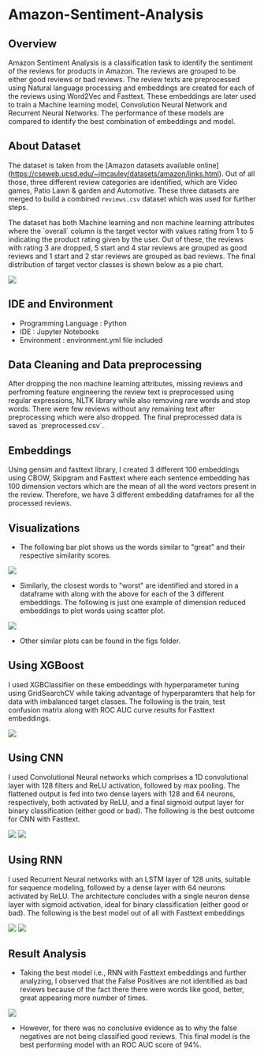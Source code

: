 # Amazon-Sentiment-Analysis

## Overview

<p>Amazon Sentiment Analysis is a classification task to identify the sentiment of the reviews for products in Amazon. The reviews are grouped to be either good reviews or bad reviews. The review texts are preprocessed using Natural language processing and embeddings are created for each of the reviews using Word2Vec and Fasttext. These embeddings are later used to train a Machine learning model, Convolution Neural Network and Recurrent Neural Networks. The performance of these models are compared to identify the best combination of embeddings and model. </p>

## About Dataset

The dataset is taken from the [Amazon datasets available online] (https://cseweb.ucsd.edu/~jmcauley/datasets/amazon/links.html). Out of all those, three different review categories are identified, which are Video games, Patio Lawn & garden and Automotive. These three datasets are merged to build a combined `reviews.csv` dataset which was used for further steps.

<p>The dataset has both Machine learning and non machine learning attributes where the `overall` column is the target vector with values rating from 1 to 5 indicating the product rating given by the user. Out of these, the reviews with rating 3 are dropped, 5 start and 4 star reviews are grouped as good reviews and 1 start and 2 star reviews are grouped as bad reviews. The final distribution of target vector classes is shown below as a pie chart.</p>

<img src="figs/review_distribution.png">

## IDE and Environment

- Programming Language : Python
- IDE : Jupyter Notebooks
- Environment : environment.yml file included

## Data Cleaning and Data preprocessing

<p>After dropping the non machine learning attributes, missing reviews and perfroming feature engineering the review text is preprocessed using regular expressions, NLTK library while also removing rare words and stop words. There were few reviews without any remaining text after preprocessing which were also dropped. The final preprocessed data is saved as `preprocessed.csv`.</p>

## Embeddings

<p>Using gensim and fasttext library, I created 3 different 100 embeddings using CBOW, Skipgram and Fasttext where each sentence embedding has 100 dimension vectors which are the mean of all the word vectors present in the review. Therefore, we have 3 different embedding dataframes for all the processed reviews.</p>

## Visualizations

- The following bar plot shows us the words similar to "great" and their respective similarity scores.

<img src="figs/similar_to_great.png">

- Similarly, the closest words to "worst" are identified and stored in a dataframe with along with the above for each of the 3 different embeddings. The following is just one example of dimension reduced embeddings to plot words using scatter plot.

<img src="figs/fasttext_word_plot.png">

- Other similar plots can be found in the figs folder.

## Using XGBoost

<p>I used XGBClassifier on these embeddings with hyperparameter tuning using GridSearchCV while taking advantage of hyperparamters that help for data with imbalanced target classes. The following is the train, test confusion matrix along with ROC AUC curve results for Fasttext embeddings.</p>

<img src="figs/xgb_fasttext.png">

## Using CNN

<p>I used Convolutional Neural networks which comprises a 1D convolutional layer with 128 filters and ReLU activation, followed by max pooling. The flattened output is fed into two dense layers with 128 and 64 neurons, respectively, both activated by ReLU, and a final sigmoid output layer for binary classification (either good or bad). The following is the best outcome for CNN with Fasttext.</p>

<img src="figs/cnn_fasttext_cm.png">

<img src="figs/cnn_fasttext_roc.png">

## Using RNN

<p>I used Recurrent Neural networks with an LSTM layer of 128 units, suitable for sequence modeling, followed by a dense layer with 64 neurons activated by ReLU. The architecture concludes with a single neuron dense layer with sigmoid activation, ideal for binary classification (either good or bad). The following is the best model out of all with Fasttext embeddings </p>

<img src="figs/rnn_fasttext_cm.png">

<img src="figs/rnn_fasttext_roc.png">

## Result Analysis

- Taking the best model i.e., RNN with Fasttext embeddings and further analyzing, I observed that the False Positives are not identified as bad reviews because of the fact there there were words like good, better, great appearing more number of times.


<img src="figs/false_positive_wordcloud.png">

- However, for there was no conclusive evidence as to why the false negatives are not being classified good reviews. This final model is the best performing model with an ROC AUC score of 94%.



